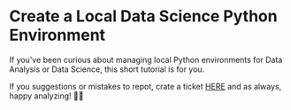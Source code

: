 # Create a Local Data Science Python Environment

If you've been curious about managing local Python environments for Data Analysis or Data Science, this short tutorial is for you.

If you suggestions or mistakes to repot, crate a ticket [HERE](https://github.com/jonathan-barrios/python-data-science-environments/issues/new/choose) and as always, happy analyzing! 🙌🏼
